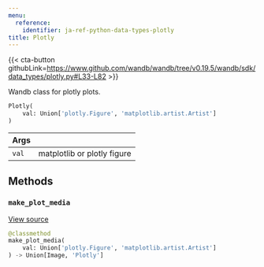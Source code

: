 ```yaml
---
menu:
  reference:
    identifier: ja-ref-python-data-types-plotly
title: Plotly
---
```


{{< cta-button githubLink=https://www.github.com/wandb/wandb/tree/v0.19.5/wandb/sdk/data_types/plotly.py#L33-L82 >}}

Wandb class for plotly plots.

```python
Plotly(
    val: Union['plotly.Figure', 'matplotlib.artist.Artist']
)
```

| Args |  |
| :--- | :--- |
|  `val` |  matplotlib or plotly figure |

## Methods

### `make_plot_media`

[View source](https://www.github.com/wandb/wandb/tree/v0.19.5/wandb/sdk/data_types/plotly.py#L42-L50)

```python
@classmethod
make_plot_media(
    val: Union['plotly.Figure', 'matplotlib.artist.Artist']
) -> Union[Image, 'Plotly']
```